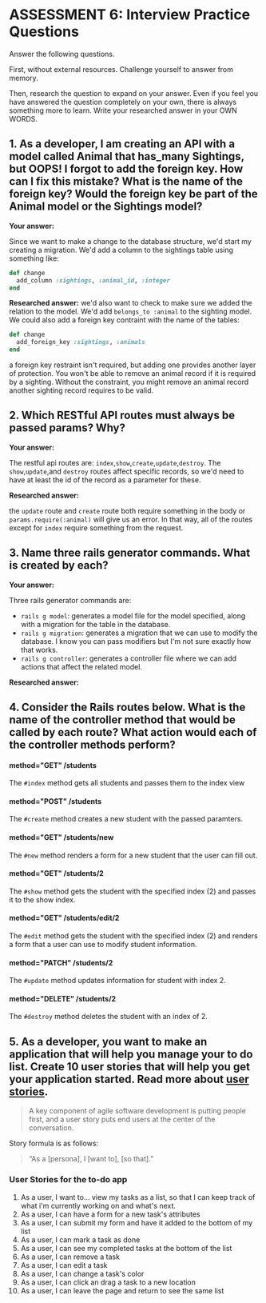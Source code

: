 # ASSESSMENT 6: Interview Practice Questions

Answer the following questions.

First, without external resources. Challenge yourself to answer from memory.

Then, research the question to expand on your answer. Even if you feel you have answered the question completely on your own, there is always something more to learn. Write your researched answer in your OWN WORDS.

## 1. As a developer, I am creating an API with a model called Animal that has_many Sightings, but OOPS! I forgot to add the foreign key. How can I fix this mistake? What is the name of the foreign key? Would the foreign key be part of the Animal model or the Sightings model?

**Your answer:**

Since we want to make a change to the database structure, we'd start my creating a migration. We'd add a column to the sightings table using something like:

```ruby
def change
  add_column :sightings, :animal_id, :integer
end
```

**Researched answer:** we'd also want to check to make sure we added the relation to the model. We'd add `belongs_to :animal` to the sighting model. We could also add a foreign key contraint with the name of the tables:

```ruby
def change
  add_foreign_key :sightings, :animals
end
```

a foreign key restraint isn't required, but adding one provides another layer of protection. You won't be able to remove an animal record if it is required by a sighting. Without the constraint, you might remove an animal record another sighting record requires to be valid.

## 2. Which RESTful API routes must always be passed params? Why?

**Your answer:**

The restful api routes are: `index`,`show`,`create`,`update`,`destroy`. The `show`,`update`,and `destroy` routes affect specific records, so we'd need to have at least the id of the record as a parameter for these.

**Researched answer:**

the `update` route and `create` route both require something in the body or `params.require(:animal)` will give us an error. In that way, all of the routes except for `index` require something from the request.

## 3. Name three rails generator commands. What is created by each?

**Your answer:**

Three rails generator commands are:

- `rails g model`: generates a model file for the model specified, along with a migration for the table in the database.
- `rails g migration`: generates a migration that we can use to modify the database. I know you can pass modifiers but I'm not sure exactly how that works.
- `rails g controller`: generates a controller file where we can add actions that affect the related model.

**Researched answer:**

## 4. Consider the Rails routes below. What is the name of the controller method that would be called by each route? What action would each of the controller methods perform?

#### method="GET" /students

The `#index` method gets all students and passes them to the index view

#### method="POST" /students

The `#create` method creates a new student with the passed paramters.

#### method="GET" /students/new

The `#new` method renders a form for a new student that the user can fill out.

#### method="GET" /students/2

The `#show` method gets the student with the specified index (2) and passes it to the show index.

#### method="GET" /students/edit/2

The `#edit` method gets the student with the specified index (2) and renders a form that a user can use to modify student information.

#### method="PATCH" /students/2

The `#update` method updates information for student with index 2.

#### method="DELETE" /students/2

The `#destroy` method deletes the student with an index of 2.

## 5. As a developer, you want to make an application that will help you manage your to do list. Create 10 user stories that will help you get your application started. Read more about [user stories](https://www.atlassian.com/agile/project-management/user-stories).

> A key component of agile software development is putting people first, and a user story puts end users at the center of the conversation.

Story formula is as follows:

> “As a \[persona\], I [want to], [so that].”

### User Stories for the to-do app

1. As a user, I want to... view my tasks as a list, so that I can keep track of what i'm currently working on and what's next.
2. As a user, I can have a form for a new task's attributes
3. As a user, I can submit my form and have it added to the bottom of my list
4. As a user, I can mark a task as done
5. As a user, I can see my completed tasks at the bottom of the list
6. As a user, I can remove a task
7. As a user, I can edit a task
8. As a user, I can change a task's color
9. As a user, I can click an drag a task to a new location
10. As a user, I can leave the page and return to see the same list
